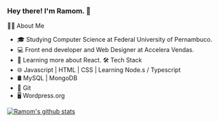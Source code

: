 ### Hey there! I'm Ramom. 👋


👨‍💻  About Me
* 🎓   Studying Computer Science at Federal University of Pernambuco.
* 💻   Front end developer and Web Designer at Accelera Vendas.
* 📘   Learning more about React.
🛠 Tech Stack
* 🌐   Javascript | HTML | CSS | Learning Node.s / Typescript
* 🛢   MySQL | MongoDB 
* 🔧   Git
* 🖥   Wordpress.org

[![Ramom's github stats](https://github-readme-stats.vercel.app/api?username=Ramomjcs)](https://github.com/anuraghazra/github-readme-stats)
